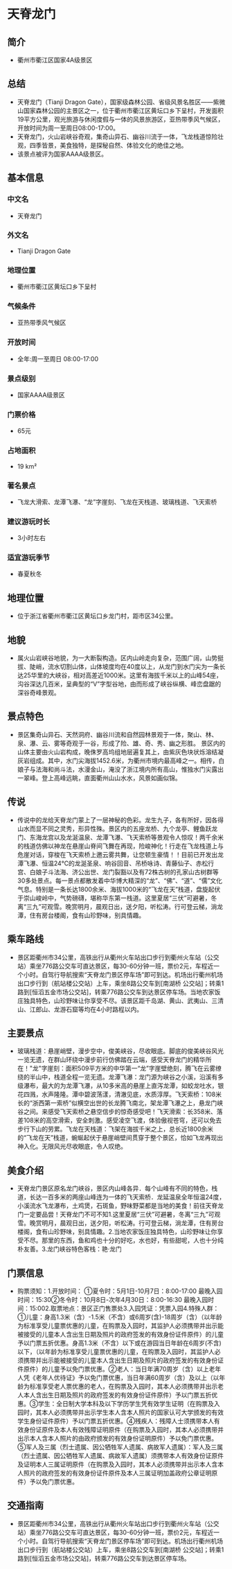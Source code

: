# 天脊龙门
## 简介
- 衢州市衢江区国家4A级景区
## 总结
- 天脊龙门（Tianji Dragon Gate），国家级森林公园、省级风景名胜区——紫微山国家森林公园的主景区之一，位于衢州市衢江区黄坛口乡下呈村，开发面积19平方公里，观光旅游与休闲度假与一体的风景旅游区，亚热带季风气候区，开放时间为周一至周日08:00-17:00。
- 天脊龙门，火山岩峡谷奇观，集奇山异石、幽谷川流于一体，飞龙栈道惊险壮观，四季皆景，美食独特，是探秘自然、体验文化的绝佳之地。
- 该景点被评为国家AAAA级景区。
## 基本信息
### 中文名
- 天脊龙门
### 外文名
- Tianji Dragon Gate
### 地理位置
- 衢州市衢江区黄坛口乡下呈村
### 气候条件
- 亚热带季风气候区
### 开放时间
- 全年:周一至周日 08:00-17:00
### 景点级别
- 国家AAAA级景区
### 门票价格
- 65元
### 占地面积
- 19 km²
### 著名景点
- 飞龙大滑索、龙潭飞瀑、“龙”字崖刻、飞龙在天栈道、玻璃栈道、飞天索桥
### 建议游玩时长
- 3小时左右
### 适宜游玩季节
- 春夏秋冬
## 地理位置
- 位于浙江省衢州市衢江区黄坛口乡龙门村，距市区34公里。
## 地貌
- 属火山岩峡谷地貌，为一大断裂构造。区内山岭走向复杂，范围广阔，山势挺拔、陡峭，流水切割山体，山体坡度均在40度以上，从龙门到水门尖为一条长达25华里的大峡谷，相对高差近1000米。这里有海拔千米以上的山峰54座，沟谷深达几百米，呈典型的“V”字型谷地，由而形成了峡谷纵横、峰峦盘踞的深谷奇峰景观。
## 景点特色
- 景区集奇山异石、天然洞府、幽谷川流和自然园林景观于一体，聚山、林、泉、瀑、云、雾等奇观于一谷，形成了险、雄、奇、秀、幽之形胜。 景区内的山体主要由火山岩构成，晚侏罗高坞组地层遍复其上，由紫灰色块状烁溶结凝灰岩组成。其中，水门尖海拔1452.6米，为衢州市境内最高峰之一。相传，白娘子与法海和尚斗法，水漫金山，淹没了浙江境内所有高山，惟独水门尖露出一翠峰。登上高峰远眺，直面衢州山山水水，风景如画似锦。
## 传说
- 传说中的龙给天脊龙门蒙上了一层神秘的色彩。龙生九子，各有所好，因各得山水而显不同之灵秀，形异性殊。景区内的五座龙桥、九个龙亭、鲤鱼跃龙门、东海龙宫以及龙涎温泉、龙潭飞瀑、飞天索桥等景观令人惊叹！两千余米的栈道仿佛以神龙在悬崖山脊间飞舞在再现，险峻神化！行走在飞龙栈道上与危崖对话，穿梭在飞天索桥上邀云雾共舞，让您顿生豪情！！目前已开发出龙潭飞瀑、恒温24℃的龙涎圣泉、响谷回音、吊桥咏诗、青藤仙子、赤松行宫、白娘子斗法海、济公出世、龙门裂豁以及有72株古树的孔家山古树群等30多处景点。每一景点都散发着中华博大精深的“龙”、“佛”、“道”、“儒”文化气息。特别是一条长达1800余米、海拔1000米的“飞龙在天”栈道，盘旋起伏于崇山峻岭中，气势磅礴，堪称华东第一栈道。这里夏居“三伏”可避暑，冬离“三九”可观雪。晚赏明月，晨观日出，送夕阳，听松涛。行可登云梯，淌龙潭，住有房台楼阁，食有山珍野味，别具情趣。
## 乘车路线
- 景区距衢州市34公里，高铁出行从衢州火车站出口步行到衢州火车站（公交站）乘坐776路公交车可直达景区，每30-60分钟一班，票价2元，车程近一个小时。自驾行导航搜索“天脊龙门景区停车场”即可到达。机场出行衢州机场出口步行到（航站楼公交站）上车，乘坐8路公交车到[南湖桥 公交站]；转乘1路到[恒滔五金市场公交站]，转乘776路公交车到达景区停车场。当地农家饭庄独具特色，山珍野味让你享受不尽。该景区距千岛湖、黄山、武夷山、三清山、江郎山、龙游石窟等均在4小时路程以内。
## 主要景点
- 玻璃栈道：悬崖峭壁，漫步空中，俊美峡谷，尽收眼底。脚底的俊美峡谷风光一览无遗，在群山环绕中漫步前行仿佛踏在云端，感受天脊龙门的精华所在！"龙"字崖刻：面积509平方米的中华第一“龙”字崖壁绝刻，腾飞在云雾缭绕的半山中，栈道全程一览无遗。龙潭飞瀑：龙门源为峡谷之小溪，沿溪有多级瀑布，最大的为龙潭飞瀑，从10多米高的悬崖上直泻龙潭，如蛟龙吐水，银花四溅，水声隆隆。潭中碧波荡漾，清澈见底，水质淳厚。飞天索桥：108米长的“浙西第一索桥”似横空出世的长龙腾飞南北，架龙潭飞瀑之上，悬龙门峡谷之间。来感受飞天索桥之悬空信步的惊奇感受吧！飞天滑索：长358米、落差108米的高空滑索，安全刺激。感受凌空飞渡，体验傲视苍穹，还可以免去步行下山的劳累。飞龙在天栈道：飞架在海拔千米之上，总长近1800余米的“飞龙在天”栈道，蜿蜒起伏于悬崖峭壁间贯穿于整个景区，恰如飞龙再现出神入化。无限风光尽收眼底，令人叹绝。
## 美食介绍
- 天脊龙门景区原名龙门峡谷，景区内山峰各异．每个山峰有不同的特色，栈道，长达一百多米的两座山峰连为一体的飞天索桥．龙延温泉全年恒温24度，小溪流水飞龙瀑布，土鸡煲，石斑鱼，野味野菜都是当地的美食！前往天脊龙门一定要品尝！天脊龙门不可不知1.这里夏居“三伏”可避暑，冬离“三九”可观雪。晚赏明月，晨观日出，送夕阳，听松涛。行可登云梯，淌龙潭，住有房台楼阁，食有山珍野味，别具情趣。2.当地农家饭庄独具特色，山珍野味让你享受不尽。那里的东西，鱼和鸡也十分的好吃，水也好，有些甜呢，人也十分纯朴友善。3.龙门峡谷特色客栈：艳·龙门
## 门票信息
- 购票须知：1.开放时间： ①夏令时：5月1日-10月7日：8:00-17:00        最晚入园时间：15:30②冬令时：10月8日-次年4月30日：8:00-16:30  最晚入园时间：15:002.取票地点：景区正门售票处3.入园凭证：凭票入园4.特殊人群：①儿童：身高1.3米（含）-1.5米（不含）或6周岁(含)-18周岁（含）（以年龄为标准享受儿童票优惠的儿童，在购票及入园时，其监护人必须携带并出示能被接受的儿童本人含出生日期及照片的政府签发的有效身份证件原件）的儿童予以门票五折优惠。身高1.3米（不含）以下或在游园当日年龄在6周岁(不含)以下，（以年龄为标准享受儿童票优惠的儿童，在购票及入园时，其监护人必须携带并出示能被接受的儿童本人含出生日期及照片的政府签发的有效身份证件原件）的儿童予以免门票优惠。②老人：当日年满70周岁（含）以上老年人凭《老年人优待证》予以免门票优惠，当日年满60周岁（含）及以上（以年龄为标准享受老人票优惠的老人，在购票及入园时，其本人必须携带并出示老人本人含出生日期及照片的政府签发的有效身份证件原件）予以门票五折优惠。③学生：全日制大学本科及以下学历学生凭有效学生证明（在购票及入园时，其本人必须携带并出示学生本人含本人照片的国家认可大学颁发的有效学生身份证件原件）予以门票五折优惠。④残疾人：残障人士须携带本人有效身份证原件及本人有效残障证明原件（在购票及入园时，其本人必须携带并出示本人含本人照片的由政府颁发的有效身份证明原件）予以免门票优惠。⑤军人及三属（烈士遗属、因公牺牲军人遗属、病故军人遗属）：军人及三属（烈士遗属、因公牺牲军人遗属、病故军人遗属）须携带本人有效身份证原件及证明本人三属证明原件（在购票及入园时，其本人必须携带并出示本人含本人照片的政府签发的有效身份证件原件及本人三属证明加盖政府公章证明原件）予以免门票优惠。
## 交通指南
- 景区距衢州市34公里，高铁出行从衢州火车站出口步行到衢州火车站（公交站）乘坐776路公交车可直达景区，每30-60分钟一班，票价2元，车程近一个小时。自驾行导航搜索“天脊龙门景区停车场”即可到达。机场出行衢州机场出口步行到（航站楼公交站）上车，乘坐8路公交车到[南湖桥 公交站]；转乘1路到[恒滔五金市场公交站]，转乘776路公交车到达景区停车场。
